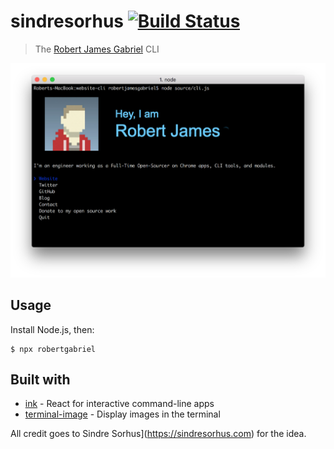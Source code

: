 # sindresorhus [![Build Status](https://travis-ci.org/sindresorhus/sindresorhus.svg?branch=master)](https://travis-ci.org/sindresorhus/sindresorhus)

> The [Robert James Gabriel](https://robertgabriel.ninja) CLI

<img src="screenshot.png" width="752">


## Usage

Install Node.js, then:

```
$ npx robertgabriel
```


## Built with

- [ink](https://github.com/vadimdemedes/ink) - React for interactive command-line apps
- [terminal-image](https://github.com/sindresorhus/terminal-image) - Display images in the terminal




All credit goes to Sindre Sorhus](https://sindresorhus.com) for the idea.
